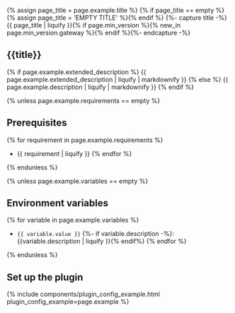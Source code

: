 
{% assign page_title = page.example.title %}
{% if page_title == empty %}{% assign page_title = 'EMPTY TITLE' %}{% endif %}
{%- capture title -%}{{ page_title | liquify }}{% if page.min_version %}{% new_in page.min_version.gateway %}{% endif %}{%- endcapture -%}

## {{title}}

{% if page.example.extended_description %}
{{ page.example.extended_description | liquify | markdownify }}
{% else %}
{{ page.example.description | liquify | markdownify }}
{% endif %}

{% unless page.example.requirements == empty %}

## Prerequisites

{% for requirement in page.example.requirements %}
* {{ requirement | liquify }}
{% endfor %}

{% endunless %}

{% unless page.example.variables == empty %}

## Environment variables

{% for variable in page.example.variables %}
* `{{ variable.value }}` {%- if variable.description -%}: {{variable.description | liquify }}{% endif%}
{% endfor %}

{% endunless %}

## Set up the plugin

{% include components/plugin_config_example.html plugin_config_example=page.example %}
